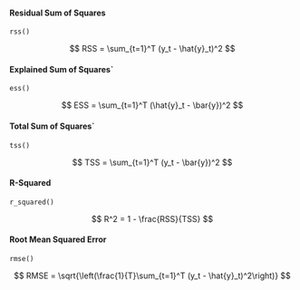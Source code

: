 #### Residual Sum of Squares 
`rss()`

$$
RSS = \sum_{t=1}^T (y_t - \hat{y}_t)^2
$$


#### Explained Sum of Squares`
`ess()`

$$
ESS = \sum_{t=1}^T (\hat{y}_t - \bar{y})^2
$$


#### Total Sum of Squares`
`tss()`

$$
TSS = \sum_{t=1}^T (y_t - \bar{y})^2
$$


#### R-Squared 
`r_squared()`

$$
R^2 = 1 - \frac{RSS}{TSS}
$$


#### Root Mean Squared Error
`rmse()`

$$
RMSE = \sqrt{\left(\frac{1}{T}\sum_{t=1}^T (y_t - \hat{y}_t)^2\right)}
$$